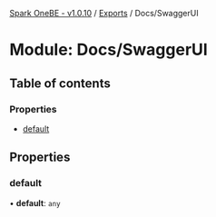 [Spark OneBE - v1.0.10](../README.md) / [Exports](../modules.md) / Docs/SwaggerUI

# Module: Docs/SwaggerUI

## Table of contents

### Properties

- [default](Docs_SwaggerUI.md#default)

## Properties

### default

• **default**: `any`
